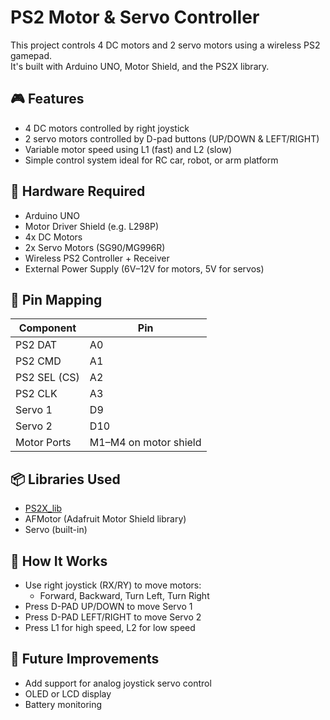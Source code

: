 
# PS2 Motor & Servo Controller

This project controls 4 DC motors and 2 servo motors using a wireless PS2 gamepad.  
It's built with Arduino UNO, Motor Shield, and the PS2X library.

## 🎮 Features

- 4 DC motors controlled by right joystick
- 2 servo motors controlled by D-pad buttons (UP/DOWN & LEFT/RIGHT)
- Variable motor speed using L1 (fast) and L2 (slow)
- Simple control system ideal for RC car, robot, or arm platform

## 🔧 Hardware Required

- Arduino UNO
- Motor Driver Shield (e.g. L298P)
- 4x DC Motors
- 2x Servo Motors (SG90/MG996R)
- Wireless PS2 Controller + Receiver
- External Power Supply (6V–12V for motors, 5V for servos)

## 🧠 Pin Mapping

| Component         | Pin      |
|------------------|----------|
| PS2 DAT          | A0       |
| PS2 CMD          | A1       |
| PS2 SEL (CS)     | A2       |
| PS2 CLK          | A3       |
| Servo 1          | D9       |
| Servo 2          | D10      |
| Motor Ports      | M1–M4 on motor shield |

## 📦 Libraries Used

- [PS2X_lib](https://github.com/madsci1016/Arduino-PS2X)
- AFMotor (Adafruit Motor Shield library)
- Servo (built-in)

## 📝 How It Works

- Use right joystick (RX/RY) to move motors:
  - Forward, Backward, Turn Left, Turn Right
- Press D-PAD UP/DOWN to move Servo 1
- Press D-PAD LEFT/RIGHT to move Servo 2
- Press L1 for high speed, L2 for low speed

## 🚀 Future Improvements

- Add support for analog joystick servo control
- OLED or LCD display
- Battery monitoring
